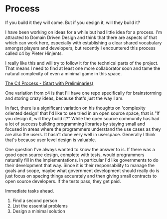 # Process
If you build it they will come. But if you design it, will they build it?

I have been working on ideas for a while but had little idea for a process. I'm attracted to Domain Driven Design and think that there are aspects of that which can work here, especially with establishing a clear shared vocabulary amongst players and developers, but recently I encountered this process called c4 by Pieter Hinjents.

I really like this and will try to follow it for the technical parts of the project. That means I need to find at least one more collaborator soon and tame the natural complexity of even a minimal game in this space.

[The C4 Process - (Start with Preliminaries)](https://hintjens.gitbooks.io/social-architecture/content/chapter4.html)

One variation from c4 is that I'll have one repo specifically for brainstorming and storing crazy ideas, because that's just the way I am. 

In fact, there is a significant variation on his thoughts on 'complexity oriented design' that I'd like to see tried in an open source space, that is "If you design it, will they build it?" While the open source community has had a lot of success building programming libraries by staying small and focused in areas where the programmers understand the use cases as they are also the users. It hasn't done very well in userspace. Generally I think that's because user level design is valuable.

One question I've always wanted to know the answer to is. If there was a good open source design, complete with tests, would programmers naturally fill in the implementations. In particular I'd like governments to do their development that way. Since it is their responsability to manage the goals and scope, maybe what government development should really do is just focus on specing things accurately and then giving small contracts to open source developers. If the tests pass, they get paid.

Immediate tasks ahead.
  1. Find a second person
  2. List the essential problems
  3. Design a minimal solution
